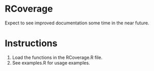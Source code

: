 # RCoverage
Expect to see improved documentation some time in the near future.

# Instructions
1. Load the functions in the RCoverage.R file.
2. See examples.R for usage examples.
